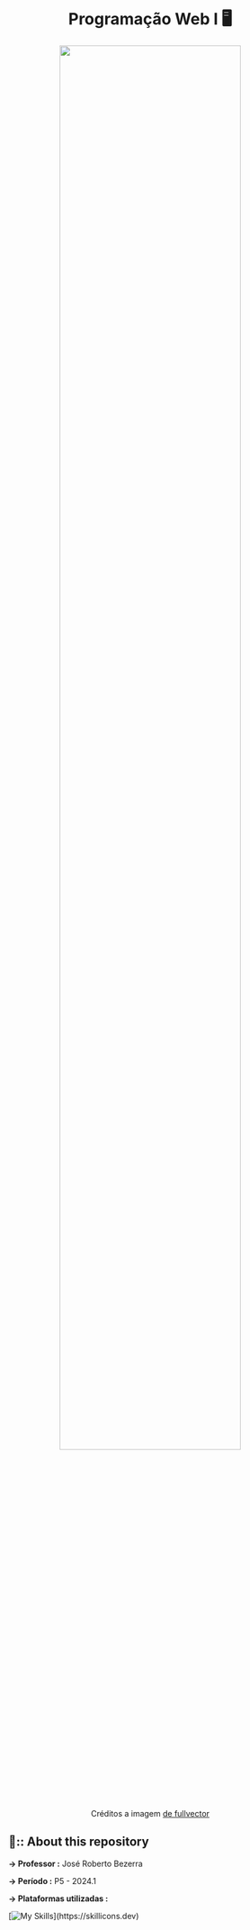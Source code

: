 
<div align="center">
    <h1> Programação Web I 🖥 </h1>
</div>

<div align="center">
<img width="80%" src="https://github.com/Cam1ss/ProgWeb-I/assets/125037138/8963320b-682f-40af-9228-7dcf429fda20">
    
<a> Créditos a imagem <a href="https://br.freepik.com/vetores-gratis/programador-trabalhando-com-css_5480318.htm#page=2&query=programador%20web&position=1&from_view=search&track=ais&uuid=3921ed5e-fdcd-49ef-8cef-920019c5f358">de fullvector</a>

</div>

<div>
    <h2>📍:: About this repository</h2>
</div>

<strong> → Professor :</strong>  José Roberto Bezerra

<strong> → Período :</strong> <a> P5 - 2024.1 </a> 

<strong> → Plataformas utilizadas :</strong>

 [![My Skills](https://skillicons.dev/icons?i=js,html,css,nodejs,figma,vscode,)](https://skillicons.dev)


